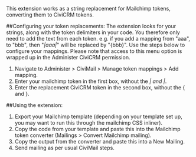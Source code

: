 This extension works as a string replacement for Mailchimp tokens, converting them to CiviCRM tokens.

##Configuring your token replacements:
The extension looks for your strings, along with the token delimiters in your code. You therefore only need to add the text from each token. e.g. if you add a mapping from "aaa", to "bbb", then "*|aaa|*" will be replaced by "{bbb}". Use the steps below to configure your mappings. Please note that access to this menu option is wrapped up in the Administer CiviCRM permission.

1. Navigate to Administer > CiviMail > Manage token mappings > Add mapping.
2. Enter your mailchimp token in the first box, without the *| and |*.
3. Enter the replacement CiviCRM token in the second box, without the { and }.

##Using the extension:

1. Export your Mailchimp template (depending on your template set up, you may want to run this through the mailchimp CSS inliner).
2. Copy the code from your template and paste this into the Mailchimp token converter (Mailings > Convert Mailchimp mailing).
3. Copy the output from the converter and paste this into a New Mailing.
4. Send mailing as per usual CiviMail steps.
